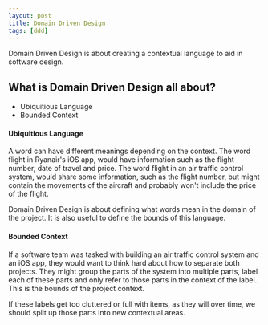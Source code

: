 ```yaml
---
layout: post
title: Domain Driven Design
tags: [ddd]
---
```


<div class="message">
Domain Driven Design is about creating a contextual language to aid in software design.
</div>


## What is Domain Driven Design all about?

- Ubiquitious Language
- Bounded Context

#### Ubiquitious Language

A word can have different meanings depending on the context.
The word flight in Ryanair's iOS app, would have information such as the flight number, date of travel and price.
The word flight in an air traffic control system, would share some information, such as the flight number, but might contain the movements of the aircraft and probably won't include the price of the flight.

Domain Driven Design is about defining what words mean in the domain of the project.
It is also useful to define the bounds of this language.

#### Bounded Context

If a software team was tasked with building an air traffic control system and an iOS app, they would want to think hard about how to separate both projects.
They might group the parts of the system into multiple parts, label each of these parts and only refer to those parts in the context of the label.
This is the bounds of the project context.

If these labels get too cluttered or full with items, as they will over time, we should split up those parts into new contextual areas.

